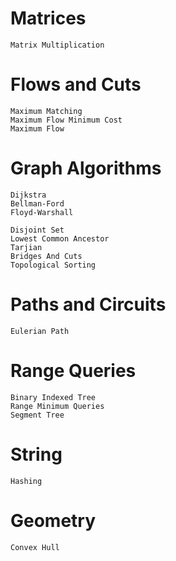 # Matrices
    Matrix Multiplication

# Flows and Cuts
    Maximum Matching
    Maximum Flow Minimum Cost  
    Maximum Flow

# Graph Algorithms
    Dijkstra
    Bellman-Ford
    Floyd-Warshall
    
    Disjoint Set 
    Lowest Common Ancestor 
    Tarjian
    Bridges And Cuts
    Topological Sorting

# Paths and Circuits    
    Eulerian Path

# Range Queries
    Binary Indexed Tree
    Range Minimum Queries 
    Segment Tree

# String
    Hashing

# Geometry
    Convex Hull

